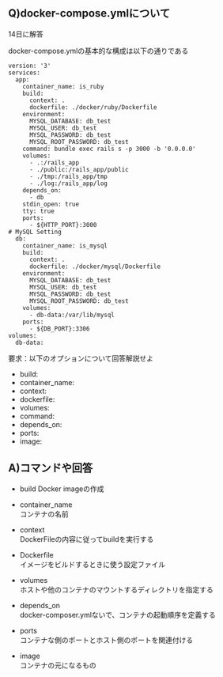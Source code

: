 ## Q)docker-compose.ymlについて
14日に解答  

docker-compose.ymlの基本的な構成は以下の通りである

```
version: '3'
services:
  app:
    container_name: is_ruby
    build:
      context: .
      dockerfile: ./docker/ruby/Dockerfile
    environment:
      MYSQL_DATABASE: db_test
      MYSQL_USER: db_test
      MYSQL_PASSWORD: db_test
      MYSQL_ROOT_PASSWORD: db_test
    command: bundle exec rails s -p 3000 -b '0.0.0.0'
    volumes:
      - .:/rails_app
      - ./public:/rails_app/public
      - ./tmp:/rails_app/tmp
      - ./log:/rails_app/log
    depends_on:
      - db
    stdin_open: true
    tty: true
    ports:
      - ${HTTP_PORT}:3000
# MySQL Setting
  db:
    container_name: is_mysql
    build:
      context: .
      dockerfile: ./docker/mysql/Dockerfile
    environment:
      MYSQL_DATABASE: db_test
      MYSQL_USER: db_test
      MYSQL_PASSWORD: db_test
      MYSQL_ROOT_PASSWORD: db_test
    volumes:
      - db-data:/var/lib/mysql
    ports:
      - ${DB_PORT}:3306
volumes:
  db-data:
```

要求：以下のオプションについて回答解説せよ


- build:
- container_name:
- context:
- dockerfile:
- volumes:
- command:
- depends_on:
- ports:
- image:


## A)コマンドや回答

- build
  Docker imageの作成  

- container_name  
  コンテナの名前  

- context  
  DockerFileの内容に従ってbuildを実行する  

- Dockerfile  
  イメージをビルドするときに使う設定ファイル  

- volumes  
  ホストや他のコンテナのマウントするディレクトリを指定する  

- depends_on  
  docker-composer.ymlないで、コンテナの起動順序を定義する  

- ports  
  コンテナな側のポートとホスト側のポートを関連付ける  

- image  
  コンテナの元になるもの  
